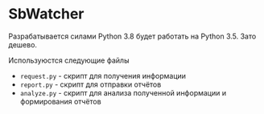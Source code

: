 # SbWatcher
Разрабатывается силами Python 3.8 будет работать на Python 3.5. Зато дешево. 

Используюстся следующие файлы
 - `request.py` - скрипт для получения информации
 - `report.py` - скрипт для отправки отчётов
 - `analyze.py` - скрипт для анализа полученной информации и формирования отчётов
